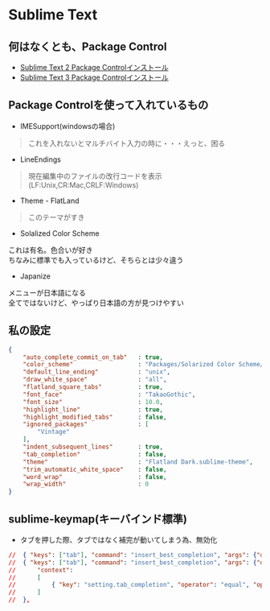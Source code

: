 # Sublime Text #

## 何はなくとも、Package Control ##
>
- [Sublime Text 2 Package Controlインストール](https://sublime.wbond.net/installation#st2)
- [Sublime Text 3 Package Controlインストール](https://sublime.wbond.net/installation#st3)

## Package Controlを使って入れているもの ##
- IMESupport(windowsの場合)
> これを入れないとマルチバイト入力の時に・・・えっと、困る

- LineEndings
> 現在編集中のファイルの改行コードを表示(LF:Unix,CR:Mac,CRLF:Windows)

- Theme - FlatLand
> このテーマがすき

- Solalized Color Scheme
>
これは有名。色合いが好き  
ちなみに標準でも入っているけど、そちらとは少々違う

- Japanize
>
メニューが日本語になる  
全てではないけど、やっぱり日本語の方が見つけやすい

## 私の設定 ##
```json
{
	"auto_complete_commit_on_tab"	: true,
	"color_scheme"					: "Packages/Solarized Color Scheme/Solarized (dark).tmTheme",
	"default_line_ending"			: "unix",
	"draw_white_space"				: "all",
	"flatland_square_tabs"			: true,
	"font_face"						: "TakaoGothic",
	"font_size"						: 10.0,
	"highlight_line"				: true,
	"highlight_modified_tabs"		: false,
	"ignored_packages"				: [
		"Vintage"
	],
	"indent_subsequent_lines"		: true,
	"tab_completion"				: false,
	"theme"							: "Flatland Dark.sublime-theme",
	"trim_automatic_white_space"	: false,
	"word_wrap"						: false,
	"wrap_width"					: 0
}
```

## sublime-keymap(キーバインド標準)
- タブを押した際、タブではなく補完が動いてしまう為、無効化
```json
//	{ "keys": ["tab"], "command": "insert_best_completion", "args": {"default": "\t", "exact": true} },
//	{ "keys": ["tab"], "command": "insert_best_completion", "args": {"default": "\t", "exact": false},
//		"context":
//		[
//			{ "key": "setting.tab_completion", "operator": "equal", "operand": true }
//		]
//	},
```
